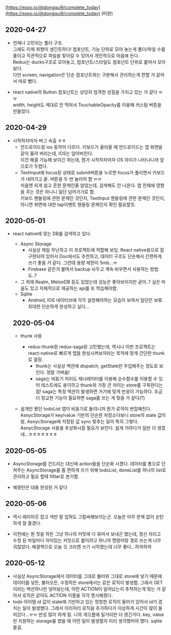[https://expo.io/@dongqui9/complete_today](https://expo.io/@dongqui9/complete_today) (미완)

## 2020-04-27
- 언제나 고민되는 폴더 구조.<br>
그래도 이제 취향이 생긴듯하다! 컴포넌트, 기능 단위로 모아 놓는게 폴더/파일 수를 줄이고 직관적으로 파일을 찾아갈 수 있어서 개인적으로 마음에 든다.<br>
Redux는 ducks구조로 모아놓고, 컴포넌트/스타일도 컴포넌트 단위로 붙여서 모아놨다.<br>
다만 screen, navigation은 단순 컴포넌트와는 구분해서 관리하는게 편할 거 같아서 따로 뺐다.

- react native의 Button 컴포넌트는 상당히 엄격한 성질을 가지고 있는 거 같다 ㅠㅠ <br> width, height도 제대로 안 먹혀서 TouchableOpacity를 이용해 커스텀 버튼을 만들었다.

## 2020-04-29
- 시작하자마자 버그 속출 ㅎㅎ<br>
  - 안드로이드랑 ios 동작이 다르다. 키보드가 올라올 때 안드로이드는 앱 화면을 같이 올려 버리는데, IOS는 덮어버린다.<br>
    이건 해결 가능해 보이긴 하는데, 뭔가 시작하자마자 OS 차이가 나타나니까 앞으로가 두렵다.
  - TextInput에 focus된 상태로 submit버튼을 누르면 focus가 풀리면서 키보드가 내려가고 끝. 버튼을 두 번 눌러야 함 ㅠㅠ<br>
    처음엔 되게 쉽고 흔한 문제인줄 알았는데, 검색해도 안 나온다. 앱 전체에 영향을 주는 것은 아니니 일단 넘어가기로 함.<br>
    키보드 핸들링에 관한 문제인 것인지, TextInput 핸들링에 관한 문제인 것인지, 아니면 화면에 대한 tap이벤트 핸들링 문제인지 확인 필요할듯.
    
## 2020-05-01
- react native에 맞는 DB를 검색하고 있다.
  - Async Storage
    - 사실상 제일 무난하고 이 프로젝트에 적합해 보임. React native용으로 잘 구현되어 있어서 Doc에서도 추천하고, 데이터 구조도 단순해서 간편하게 쓰기 좋을 거 같다. 그런데 용량 제한이 5mb...ㅠ
    - Firebase 같은거 붙여서 backup 놔두고 계속 비우면서 사용하는 방법도..?
  - 그 외에 Realm, MelonDB 등도 있었는데 성능은 좋아보이지만 굳이..? 싶은 마음도 있고 자체적으로 제공하는 api를 또 학습해야함.
  - Sqlite
    - Android, IOS 네이티브에 각각 설정해야하는 모습이 보여서 일단은 보류. 최대한 단순하게 완성하고 싶다...
  

  ## 2020-05-04
  - thunk 사용
    - redux-thunk랑 redux-saga랑 고민했는데, 역시나 이번 프로젝트는 react-native로 빠르게 앱을 완성시켜보자라는 목적에 맞게 간단한 thunk로 결정.
      - thunk는 사실상 액션에 dispatch, getState만 주입해주는 정도로 보인다. 정말 가벼움! 
      - saga는 비동기 처리도 제너레이터를 이용해 순수함수를 이용할 수 있어 테스트에도 용이하고 thunk와 가장 큰 차이는 store를 구독한다는 점! saga는 특정 액션이 발생하면 거기에 맞게 반응이 가능하다. 조금 더 정교한 기능이 필요하면 saga를 쓰는 게 맞을 거 같다(?)
  
  - 
    쉽게만 봤던 todoList 앱이 비동기로 돌리니까 뭔가 로직이 번잡해진다. AsnycStorage가 key/value 기반의 단순한 저장소다보니 store의 state 값이랑, AsnycStorage에 저장된 값 sync 맞추는 일이 특히 그렇다. AsnycStorage 사용을 추상화시킬 필요가 보인다. 
    쉽게 가려다가 일만 더 생겼네...ㅎㅎㅎㅎㅎㅎㅎ


## 2020-05-05
- AsyncStorage를 건드리는 대신에 action들을 단순화 시켰다. 데이터를 통으로 던져주는 AsyncStorage를 좀 편하게 쓰기 위해 todoList, doneList를 하나의 list로 관리하고 필요 할때 fillter로 분기함.

- 예광탄은 대충 완성된 거 같다

## 2020-05-06
- 역시 레이아웃 잡고 색만 잘 입혀도 그럴싸해보이는군. 오늘은 아무 문제 없이 순탄하게 잘 즐겼다.

- 이전에는 뭔 짓을 하든 그냥 하나의 커밋에 다 묶어서 보내곤 했는데, 정신 차리고 수정 된 파일마다 의미있는 커밋으로 붙이려고 하니까 명령어랑 경로 쓰는게 너무 귀찮았다. 해결책으로 오늘 깃 크라켄 쓰기 시작했는데 너무 좋다...하악하악

## 2020-05-12
- 사실상 AsyncStorage에서 데이터를 그대로 불러와 그대로 store에 넣기 때문에 데이터를 넣든, 불러오든, 수정하든 store에서는 같은 로직이 발생함. 그래서 GET이라는 액션하나만 넣어놨는데, 어떤 ACTION이 일어났는지 추적하는게 맞는 거 같아서 로직은 같아도 ACTION 이름을 각각 명시해줬다.
- todo 아이템 id 값이 state에 기반하고 있는 멍청한 로직이 들어가 있어서 id가 겹치는 일이 발생했다. 그래서 이리저리 로직을 추가하다가 이상하게 시간이 많이 들어갔다...ㅠㅠ 반성 많이 하게 됨. 나의 게으름에 일거리만 더 생긴거다. key, value만 지원하는 storage를 썼을 때 어떤 일이 발생할지 미리 생각했어야 했다. sqlite 쓸걸.
